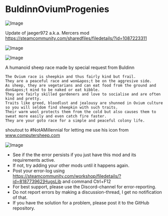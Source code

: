 # BuldinnOviumProgenies

![Image](https://i.imgur.com/WAEzk68.png)

Update of jaeger972 a.k.a. Mercers mod
https://steamcommunity.com/sharedfiles/filedetails/?id=1087223311

![Image](https://i.imgur.com/7Gzt3Rg.png)

	
![Image](https://i.imgur.com/NOW7jU1.png)

A humanoid sheep race made by special request from Buldinn
	
	The Ovium race is sheepkin and thus fairly kind but frail.
	They are a peaceful race and won&apos;t be on the aggresive side.
	As sheep, they are vegetarians and can eat food from the ground and don&apos;t mind to be naked or eat kibble.
	They are fairly skilled gardeners and love to socialise and are often kind and pretty.
	Traits like greed, bloodlust and jealousy are shunned in Ovium culture so you will seldom find sheepkin with such traits.
	Their warm wool protects them from the cold but also causes them to sweat more easily and even catch fire faster.
	They are your goto race for a simple and peaceful colony life.

shoutout to #NotAMillennial for letting me use his icon from www.computersheep.com

![Image](https://i.imgur.com/Rs6T6cr.png)



-  See if the the error persists if you just have this mod and its requirements active.
-  If not, try adding your other mods until it happens again.
-  Post your error-log using https://steamcommunity.com/workshop/filedetails/?id=818773962]HugsLib and command Ctrl+F12
-  For best support, please use the Discord-channel for error-reporting.
-  Do not report errors by making a discussion-thread, I get no notification of that.
-  If you have the solution for a problem, please post it to the GitHub repository.



